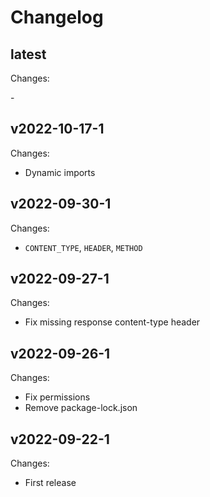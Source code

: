 # Changelog

## latest

Changes:

\-

## v2022-10-17-1

Changes:

- Dynamic imports

## v2022-09-30-1

Changes:

- `CONTENT_TYPE`, `HEADER`, `METHOD`

## v2022-09-27-1

Changes:

- Fix missing response content-type header

## v2022-09-26-1

Changes:

- Fix permissions
- Remove package-lock.json

## v2022-09-22-1

Changes:

- First release
